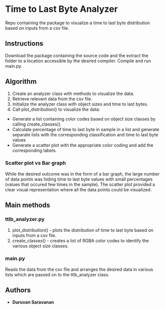 # Time to Last Byte Analyzer
Repo containing the package to visualize a time to last byte distribution based on inputs from a csv file.

## Instructions
Download the package containing the source code and the extract the folder to a location accessible by the desired compiler. Compile and run main.py.

## Algorithm
1) Create an analyzer class with methods to visualize the data.
2) Retrieve relevant data from the csv file.
3) Initialize the analyzer class with object sizes and time to last bytes.
4) Call plot_distribution() to visualize the data:
  * Generate a list containing color codes based on object size classes by calling create_classes().
  * Calculate percentage of time to last byte in sample in a list and generate separate lists with the corresponding classification and time to last byte values
  * Generate a scatter plot with the appropriate color coding and add the corresponding labels.

### Scatter plot vs Bar graph
While the desired outcome was in the form of a bar graph, the large number of data points was hiding time to last byte values with small percentages (values that occured few times in the sample). The scatter plot provided a clear visual representation where all the data points could be visualized.

## Main methods

### ttlb_analyzer.py
1) plot_distribution() - plots the distribution of time to last byte based on inputs from a csv file. 
2) create_classes() - creates a list of RGBA color codes to identify the various object size classes.

### main.py
Reads the data from the csv file and arranges the desired data in various lists which are passed on to the ttlb_analyzer class.

## Authors
* **Duruvan Saravanan**

